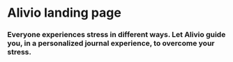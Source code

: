 # Alivio landing page

### Everyone experiences stress in different ways. Let Alivio guide you, in a personalized journal experience, to overcome your stress.